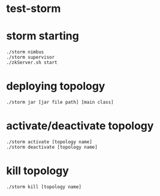 # test-storm


# storm starting
    ./storm nimbus
    ./storm supervisor
    ./zkServer.sh start

# deploying topology
    ./storm jar [jar file path] [main class]

# activate/deactivate topology
    ./storm activate [topology name]
    ./storm deactivate [topology name]

# kill topology
    ./storm kill [topology name]